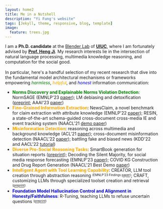 ```yaml
---
layout: home2
title: Me in a Nutshell
description: "Yi Fung's website"
tags: [Jekyll, theme, responsive, blog, template]
image:
  feature: trees.jpg
---
```


I am a <b>Ph.D. candidate</b> at the <a href="https://blender.cs.illinois.edu/" target="_blank">Blender Lab</a> of <a href="https://cs.illinois.edu/" target="_blank"><b>UIUC</b></a>, where I am fortunately advised by <a href="https://blender.cs.illinois.edu/hengji.html" target="_blank"><b>Prof. Heng Ji</b></a>. My research interests lie in the intersection of natural language processing, multimedia knowledge reasoning, and computation for the social good.
<br/><br/>
In particular, here's a handful selection of my recent research that dive into the fundamental model architectural mechanisms or frameworks empowering <i><font color="green">harmless</font></i>, <i><font color="orange">helpful</font></i>, and <i><font color="blue">honest</font></i> information communication:
* <b><font color="green">Norms Discovery and Explainable Norms Violation Detection</font></b>: NormSAGE (EMNLP'23 <a href="https://arxiv.org/abs/2210.08604" target="_blank">paper</a>); LM debiasing and detoxification (<a href="https://arxiv.org/abs/2305.12798" target="_blank">preprint</a>; AAAI'23 <a href="https://ojs.aaai.org/index.php/AAAI/article/view/26279" target="_blank">paper</a>)
* <b><font color="orange">Fine-Grained Information Extraction</font></b>: NewsClaim, a novel benchmark for claim extraction with attribute knowledge (EMNLP'22 <a href="https://arxiv.org/abs/2112.08544" target="_blank">paper</a>); RESIN, a state-of-the-art schema-guided cross-document cross-media IE and event tracking system (NAACL'21 <a href="https://aclanthology.org/2021.naacl-demos.16/" target="_blank">demo paper</a>)
* <b><font color="orange">Misinformation Detection</font></b>: reasoning across multimedia and background knowledge (ACL'21 <a href="http://scholar.google.es/citations?user=eUae2K0AAAAJ" target="_blank">paper</a>); cross-document misinformation detection (NAACL'22 <a href="https://aclanthology.org/2022.naacl-main.40/" target="_blank">paper</a>); battling fake and biased news (KDD'22 and AACL'22 <a href="https://dl.acm.org/doi/abs/10.1145/3534678.3542615" target="_blank">tutorial</a>)
* <b><font color="orange">Diverse Pro-Social Reasoning Tasks</font></b>: SmartBook generation for situation reports (<a href="https://arxiv.org/pdf/2303.14337.pdf" target="_blank">preprint</a>); Decoding the Silent Majority, for social media response forecasting (EMNLP'23 <a href="https://arxiv.org/pdf/2310.13297.pdf" target="_blank">paper</a>); COVID KG Construction and Drug Report Generation (NAACL'21 Best Demo <a href="https://aclanthology.org/2021.naacl-demos.8/" target="_blank">paper</a>)
* <b><font color="orange">Intelligent Agent with Tool Learning Capability</font></b>: CREATOR, LLM tool creation through abstraction reasoning <sup><sub>(EMNLP'23 Findings <a href="https://arxiv.org/pdf/2305.14318.pdf" target="_blank">paper</a>)</sub></sup>; CRAFT, customizing LLMs through specialized toolset creation and retrieval <sup><sub>(<a href="https://arxiv.org/abs/2309.17428" target="_blank">preprint</a>)</sub></sup>
* <b><font color="blue">Foundation Model Hallucination Control and Alignment in Honesty/Faithfulness</font></b>: R-Tuning, teaching LLMs to refuse uncertain questions <sup><sub>(<a href="https://arxiv.org/abs/2311.09677" target="_blank">preprint</a>)</sub></sup>
